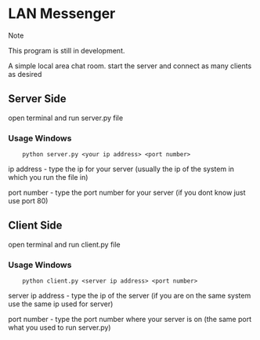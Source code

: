 # LAN Messenger
>[!Note]
>This program is still in development.

A simple local area chat room.
start  the server and connect as many clients as desired

## Server Side
open terminal and run server.py file
### Usage Windows
        python server.py <your ip address> <port number>

ip address - type the ip for your server (usually the ip of the system in which you run the file in)

port number - type the port number for your server (if you dont know just use port 80)

## Client Side
open terminal and run client.py file
### Usage Windows
        python client.py <server ip address> <port number>

server ip address - type the ip of the server (if you are on the same system use the same ip used for server)

port number - type the port number where your server is on (the same port what you used to run server.py)
